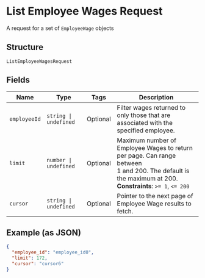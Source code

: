
# List Employee Wages Request

A request for a set of `EmployeeWage` objects

## Structure

`ListEmployeeWagesRequest`

## Fields

| Name | Type | Tags | Description |
|  --- | --- | --- | --- |
| `employeeId` | `string \| undefined` | Optional | Filter wages returned to only those that are associated with the specified employee. |
| `limit` | `number \| undefined` | Optional | Maximum number of Employee Wages to return per page. Can range between<br>1 and 200. The default is the maximum at 200.<br>**Constraints**: `>= 1`, `<= 200` |
| `cursor` | `string \| undefined` | Optional | Pointer to the next page of Employee Wage results to fetch. |

## Example (as JSON)

```json
{
  "employee_id": "employee_id0",
  "limit": 172,
  "cursor": "cursor6"
}
```

